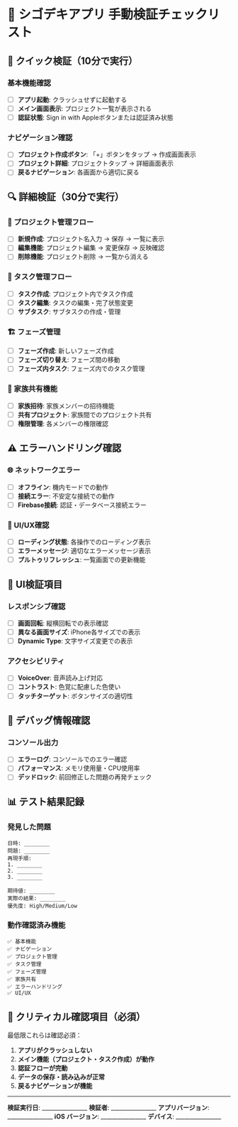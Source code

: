 # 📱 シゴデキアプリ 手動検証チェックリスト

## 🚀 クイック検証（10分で実行）

### 基本機能確認
- [ ] **アプリ起動**: クラッシュせずに起動する
- [ ] **メイン画面表示**: プロジェクト一覧が表示される
- [ ] **認証状態**: Sign in with Appleボタンまたは認証済み状態

### ナビゲーション確認
- [ ] **プロジェクト作成ボタン**: 「+」ボタンをタップ → 作成画面表示
- [ ] **プロジェクト詳細**: プロジェクトタップ → 詳細画面表示
- [ ] **戻るナビゲーション**: 各画面から適切に戻る

## 🔍 詳細検証（30分で実行）

### 🎯 プロジェクト管理フロー
- [ ] **新規作成**: プロジェクト名入力 → 保存 → 一覧に表示
- [ ] **編集機能**: プロジェクト編集 → 変更保存 → 反映確認
- [ ] **削除機能**: プロジェクト削除 → 一覧から消える

### 📝 タスク管理フロー  
- [ ] **タスク作成**: プロジェクト内でタスク作成
- [ ] **タスク編集**: タスクの編集・完了状態変更
- [ ] **サブタスク**: サブタスクの作成・管理

### 🏗️ フェーズ管理
- [ ] **フェーズ作成**: 新しいフェーズ作成
- [ ] **フェーズ切り替え**: フェーズ間の移動
- [ ] **フェーズ内タスク**: フェーズ内でのタスク管理

### 👥 家族共有機能
- [ ] **家族招待**: 家族メンバーの招待機能
- [ ] **共有プロジェクト**: 家族間でのプロジェクト共有
- [ ] **権限管理**: 各メンバーの権限確認

## ⚠️ エラーハンドリング確認

### 🌐 ネットワークエラー
- [ ] **オフライン**: 機内モードでの動作
- [ ] **接続エラー**: 不安定な接続での動作
- [ ] **Firebase接続**: 認証・データベース接続エラー

### 📱 UI/UX確認
- [ ] **ローディング状態**: 各操作でのローディング表示
- [ ] **エラーメッセージ**: 適切なエラーメッセージ表示
- [ ] **プルトゥリフレッシュ**: 一覧画面での更新機能

## 🎨 UI検証項目

### レスポンシブ確認
- [ ] **画面回転**: 縦横回転での表示確認
- [ ] **異なる画面サイズ**: iPhone各サイズでの表示
- [ ] **Dynamic Type**: 文字サイズ変更での表示

### アクセシビリティ
- [ ] **VoiceOver**: 音声読み上げ対応
- [ ] **コントラスト**: 色覚に配慮した色使い
- [ ] **タッチターゲット**: ボタンサイズの適切性

## 🔧 デバッグ情報確認

### コンソール出力
- [ ] **エラーログ**: コンソールでのエラー確認
- [ ] **パフォーマンス**: メモリ使用量・CPU使用率
- [ ] **デッドロック**: 前回修正した問題の再発チェック

## 📊 テスト結果記録

### 発見した問題
```
日時: ________
問題: ________
再現手順: 
1. ________
2. ________
3. ________

期待値: ________
実際の結果: ________
優先度: High/Medium/Low
```

### 動作確認済み機能
```
✅ 基本機能
✅ ナビゲーション
✅ プロジェクト管理
✅ タスク管理
✅ フェーズ管理
✅ 家族共有
✅ エラーハンドリング
✅ UI/UX
```

## 🚨 クリティカル確認項目（必須）

最低限これらは確認必須：
1. **アプリがクラッシュしない**
2. **メイン機能（プロジェクト・タスク作成）が動作**
3. **認証フローが完動**
4. **データの保存・読み込みが正常**
5. **戻るナビゲーションが機能**

---

**検証実行日**: ________________
**検証者**: ________________
**アプリバージョン**: ________________
**iOS バージョン**: ________________
**デバイス**: ________________